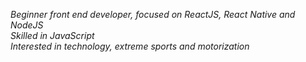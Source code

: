 *Beginner front end developer, focused on ReactJS, React Native and NodeJS*  
*Skilled in JavaScript*  
*Interested in technology, extreme sports and motorization*
